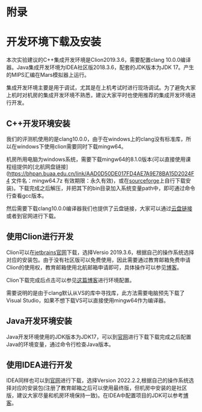# 附录

# 开发环境下载及安装
本次实验建议的C++集成开发环境是Clion2019.3.6，需要配置clang 10.0.0编译器。Java集成开发环境为IDEA社区版2018.3.6，配套的JDK版本为JDK 17。产生的MIPS汇编在Mars模拟器上运行。

集成开发环境主要是用于调试，尤其是在上机考试时进行现场调试。为了避免大家上机时对机房的集成开发环境不熟悉，建议大家平时也使用推荐的集成开发环境进行开发。

## C++开发环境安装

我们的评测机使用的是clang10.0.0，由于在windows上的clang没有标准库，所以在windows下使用clion需要同时下载mingw64。

机房所用电脑为windows系统，需要下载mingw64的8.1.0版本(可以直接使用课程组提供的[北航网盘链接](https://bhpan.buaa.edu.cn/link/AAD0D50DE017FD4AE7A9E78BA15D2024F4
文件名：mingw64.7z
有效期限：永久有效)，或在[sourceforge](https://sourceforge.net/projects/mingw-w64/files/mingw-w64/)上自行下载安装)。下载完成之后解压，并把其下的bin目录加入系统变量path中，即可通过命令行查看gcc版本。

然后需要下载clang10.0.0编译器我们也提供了云盘链接，大家可以通过[云盘链接](https://bhpan.buaa.edu.cn/link/AA572FC4800FCE4388908B53B73556A93F)或者到官网进行下载。

## 使用Clion进行开发

Clion可以在[jetbrains官网](https://www.jetbrains.com/clion/download/other.html)下载，选择Versio 2019.3.6，根据自己的操作系统选择对应的安装包。由于没有社区版可以免费使用，因此需要通过教育邮箱免费申请Clion的使用权，教育邮箱使用北航邮箱申请即可，具体操作可以参见[博客](https://blog.csdn.net/engerla/article/details/104972757)。

Clion下载完成后点击可以参见[这篇博客](https://www.cnblogs.com/INnoVationv2/p/14718371.html)进行环境配置。

需要说明的是由于clang默认从VS的库中寻找库，此方法需要电脑预先下载了Visual Studio，如果不想下载VS可以直接使用mingw64作为编译器。

## Java开发环境安装

Java开发环境使用的JDK版本为JDK17，可以到[官网](https://www.oracle.com/java/technologies/downloads/#java17)进行下载下载完成之后配置Java的环境变量，通过命令行检查Java版本。

## 使用IDEA进行开发

IDEA同样也可以到[官网](https://www.jetbrains.com/idea/download/other.html)进行下载，选择Version 2022.2.2,根据自己的操作系统选择对应的安装包(注册了教育邮箱之后可以使用最终版，但机房中安装的是社区版，建议大家尽量和机房环境保持一致)。在IDEA中配置项目的JDK可以参考[博客](https://blog.csdn.net/qq_35387940/article/details/104769659)。
